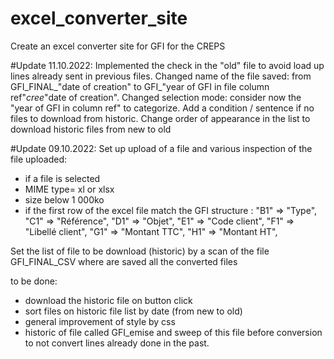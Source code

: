 # excel_converter_site
Create an excel converter site for GFI for the CREPS

#Update 11.10.2022:
Implemented the check in the "old" file to avoid load up lines already sent in previous files.
Changed name of the file saved: from GFI_FINAL_"date of creation" to GFI_"year of GFI in file column ref"_cree_"date of creation".
Changed selection mode: consider now the "year of GFI in column ref" to categorize.
Add a condition / sentence if no files to download from historic.
Change order of appearance in the list to download historic files from new to old

#Update 09.10.2022:
Set up upload of a file and various inspection of the file uploaded:
 - if a file is selected 
 - MIME type= xl or xlsx
 - size below 1 000ko
 - if the first row of the excel file match the GFI structure :
        "B1" => "Type",
        "C1" => "Référence",
        "D1" => "Objet",
        "E1" => "Code client",
        "F1" => "Libellé client",
        "G1" => "Montant TTC",
        "H1" => "Montant HT",

Set the list of file to be download (historic) by a scan of the file GFI_FINAL_CSV where are saved all the converted files

to be done:
 - download the historic file on button click
 - sort files on historic file list by date (from new to old)
 - general improvement of style by css
 - historic of file called GFI_emise and sweep of this file before conversion to not convert lines already done in the past.
